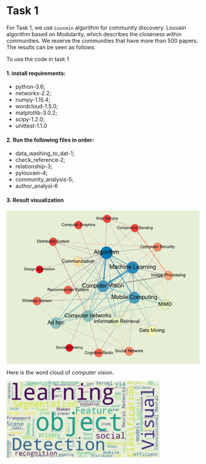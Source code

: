 # Task 1
For Task 1, we use `Louvain` algorithm for community discovery. Louvain algorithm based on Modularity, which describes the closeness within communities. We reserve the communities that have more than 500 papers. The results can be seen as follows.

To use the code in task 1

#### 1. install requirements: 
* python-3.6;
* networkx-2.2;
* numpy-1.15.4;
* wordcloud-1.5.0;
* matplotlib-3.0.2;
* scipy-1.2.0;
* unittest-1.1.0

#### 2. Run the following files in order:
* data_washing_to_dat-1;
* check_reference-2;
* relationship-3;
* pylouvain-4;
* community_analysis-5;
* author_analysi-6

#### 3. Result visualization
<img src="https://github.com/wanfb/Acdemic-Social-Network-Prediction/blob/master/pictures/community%20_discovery.jpg" width = "600" height = "400" align=center />

Here is the word cloud of computer vision.

<img src="https://github.com/wanfb/Acdemic-Social-Network-Prediction/blob/master/pictures/word_cloud.jpg" width = "400" height = "200" align=center />
